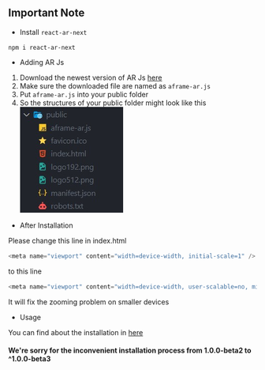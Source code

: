 ## Important Note

* Install `react-ar-next`

```
npm i react-ar-next
```

* Adding AR Js
  
1. Download the newest version of AR Js [here](https://github.com/AR-js-org/AR.js/blob/master/aframe/build/aframe-ar.js)
2. Make sure the downloaded file are named as `aframe-ar.js`
3. Put `aframe-ar.js` into your public folder
4. So the structures of your public folder might look like this\
![Public folder structures](structures.jpg)

* After Installation

Please change this line in index.html
```js
<meta name="viewport" content="width=device-width, initial-scale=1" />
```
to this line
```js
<meta name="viewport" content="width=device-width, user-scalable=no, minimum-scale=1.0, maximum-scale=1.0">
```
It will fix the zooming problem on smaller devices

* Usage

You can find about the installation in [here](usage.md)

#### We're sorry for the inconvenient installation process from 1.0.0-beta2 to ^1.0.0-beta3
